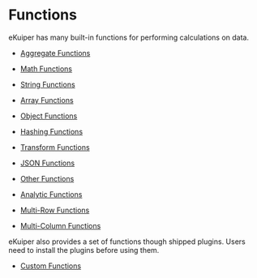 # Functions

eKuiper has many built-in functions for performing calculations on data.

- [Aggregate Functions](./aggregate_functions.md)
- [Math Functions](./mathematical_functions.md)
- [String Functions](./string_functions.md)
- [Array Functions](./array_functions.md)
- [Object Functions](./object_functions.md)
- [Hashing Functions](./hashing_functions.md)
- [Transform Functions](./transform_functions.md)
- [JSON Functions](./json_functions.md)
- [Other Functions](./other_functions.md)

- [Analytic Functions](./analytic_functions.md)
- [Multi-Row Functions](./multi_row_functions.md)
- [Multi-Column Functions](./multi_column_functions.md)

eKuiper also provides a set of functions though shipped plugins. Users need to install the plugins before using them.

- [Custom Functions](./custom_functions.md)
